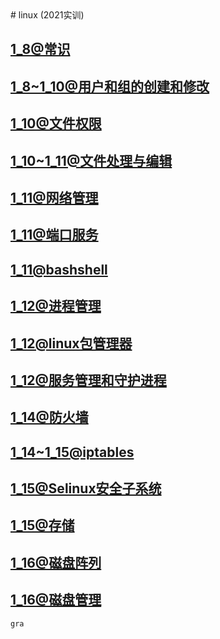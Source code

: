 <div style='display: none'>
  Date: 2022-01-16 09:50:27
  LastEditors: gyg
  LastEditTime: 2022-01-16 14:53:52
  FilePath: \test\README.md
</div>
# linux (2021实训)

## [1_8@常识](/1_8@常识.mm.md)
## [1_8~1_10@用户和组的创建和修改](1_8~1_10@用户和组的创建和修改.mm.md)
## [1_10@文件权限](/1_10@文件权限.mm.md)
## [1_10~1_11@文件处理与编辑](1_10~1_11@文件处理与编缉.mm.md)
## [1_11@网络管理](1_11@网络管理.mm.md)
## [1_11@端口服务](1_11@端口服务.mm.md)
## [1_11@bashshell](1_11@bashshell.mm.md)
## [1_12@进程管理](1_12@进程管理.mm.md)
## [1_12@linux包管理器](/1_12@linux包管理器.mm.md)
## [1_12@服务管理和守护进程](/1_12@服务管理和守护进程.mm.md)
## [1_14@防火墙](1_14@防火墙.mm.md)
## [1_14~1_15@iptables](1_14~1_15@iptables.mm.md)
## [1_15@Selinux安全子系统](1_15@Selinux安全子系统.mm.md)
## [1_15@存储](1_15@存储.mm.md)
## [1_16@磁盘阵列](1_16@磁盘阵列.mm.md)
## [1_16@磁盘管理](1_16@磁盘管理.mm.md)


```mermaid
gra